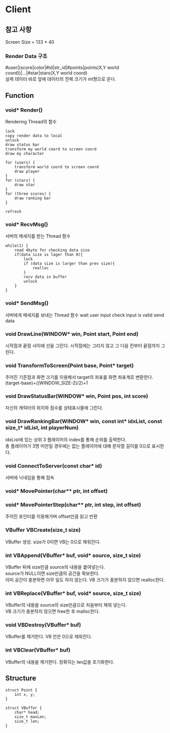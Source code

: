 

# Client
## 참고 사항
Screen Size = 133 * 40

### Render Data 구조
#user|(score|color|#id|str_id|#points|points(X,Y world coord))|...|#star|stars(X,Y world coord)  
실제 데이터 바로 앞에 데이터의 전체 크기가 int형으로 온다.

## Function

### void* Render()
Rendering Thread의 함수

	lock
	copy render data to local
	unlock
	draw status bar
	transform my world coord to screen coord
	draw my character

	for (users) {
		transform world coord to screen coord
		draw player
	}
	for (stars) {
		draw star
	}
	for (three scores) {
		draw ranking bar
	}

	refresh


### void* RecvMsg() 
서버의 메세지를 받는 Thread 함수

	while(1) {
		read 4byte for checking data size
		if(data size is lager than 0){
			lock
			if (data size is larger than prev size){
				realloc
			}
			recv data in buffer
			unlock
		}
	}

### void* SendMsg() 
서버에게 메세지를 보내는 Thread 함수
	wait user input
	check input is valid
	send data

### void DrawLine(WINDOW* win, Point start, Point end)
시작점과 끝점 사이에 선을 그린다. 시작점에는 그리지 않고 그 다음 칸부터 끝점까지 그린다.


### void TransformToScreen(Point base, Point* target)
주어진 기준점과 화면 크기를 이용해서 target의 좌표를 화면 좌표계로 변환한다.  
(target-base)+((WINDOW_SIZE-2)/2)+1


### void DrawStatusBar(WINDOW* win, Point pos, int score)
자신의 캐릭터의 위치와 점수를 상태표시줄에 그린다.


### void DrawRankingBar(WINDOW* win, const int* idxList, const size_t* idList, int playerNum)
idxList에 있는 상위 3 플레이어의 index를 통해 순위를 출력한다.  
총 플레이어가 3명 미만일 경우에는 없는 플레이어에 대해 문자열 길이를 0으로 표시한다.


### void ConnectToServer(const char* id)
서버에 닉네임을 통해 접속


### void* MovePointer(char** ptr, int offset)
### void* MovePointerStep(char** ptr, int step, int offset)
주어진 포인터를 이동해가며 offset만큼 읽고 반환

### VBuffer VBCreate(size_t size)
VBuffer 생성. size가 0이면 VB는 0으로 채워진다.

### int VBAppend(VBuffer* buf, void* source, size_t size)
VBuffer 뒤에 size만큼 source의 내용을 붙여넣는다.  
source가 NULL이면 size만큼의 공간을 확보한다.  
이미 공간이 충분하면 아무 일도 하지 않는다. VB 크기가 충분하지 않으면 realloc한다.

### int VBReplace(VBuffer* buf, void* source, size_t size)
VBuffer의 내용을 source의 size만큼으로 처음부터 채워 넣는다.  
VB 크기가 충분하지 않으면 free한 후 malloc한다.

### void VBDestroy(VBuffer* buf)
VBuffer를 제거한다. VB 안은 0으로 채워진다.

### int VBClear(VBuffer* buf)
VBuffer의 내용을 제거한다. 정확히는 len값을 초기화한다.

## Structure

	struct Point {
		int x, y;
	}

	struct VBuffer {
		char* head;
		size_t maxLen;
		size_t len;
	}
